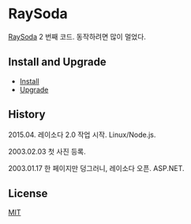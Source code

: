 # RaySoda

[RaySoda](http://www.raysoda.com) 2 번째 코드. 동작하려면 많이 멀었다.

## Install and Upgrade

* [Install](INSTALL.md)
* [Upgrade](UPGRADE.md)

## History

2015.04. 레이소다 2.0 작업 시작. Linux/Node.js.

2003.02.03 첫 사진 등록.

2003.01.17 한 페이지만 덩그러니, 레이소다 오픈. ASP.NET.

## License

[MIT](LICENSE)
